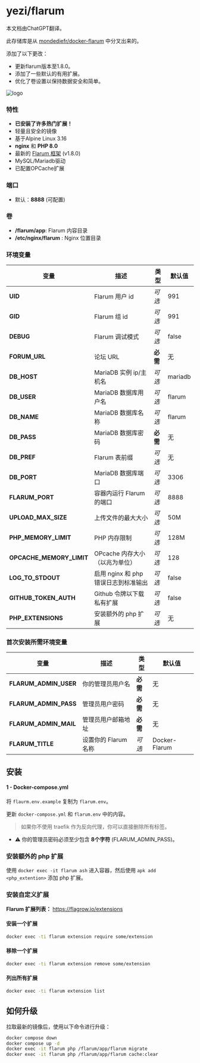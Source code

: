 # yezi/flarum

本文档由ChatGPT翻译。

此存储库是从 [mondediefr/docker-flarum](https://github.com/mondediefr/docker-flarum) 中分叉出来的。

添加了以下更改：

- 更新flarum版本至1.8.0。
- 添加了一些默认的有用扩展。
- 优化了卷设置以保持数据安全和简单。

![logo](https://i.imgur.com/Bjrtbsc.png)

### 特性

- **已安装了许多热门扩展！**
- 轻量且安全的镜像
- 基于Alpine Linux 3.16
- **nginx** 和 **PHP 8.0**
- 最新的 [Flarum 框架](https://github.com/flarum/framework) (v1.8.0)
- MySQL/Mariadb驱动
- 已配置OPCache扩展

### 端口

- 默认：**8888** (可配置)

### 卷

- **/flarum/app**: Flarum 内容目录
- **/etc/nginx/flarum** : Nginx 位置目录

### 环境变量

| 变量                     | 描述                                 | 类型     | 默认值  |
| ------------------------ | ------------------------------------ | -------- | ------- |
| **UID**                  | Flarum 用户 id                       | *可选*   | 991     |
| **GID**                  | Flarum 组 id                         | *可选*   | 991     |
| **DEBUG**                | Flarum 调试模式                      | *可选*   | false   |
| **FORUM_URL**            | 论坛 URL                             | **必需** | 无      |
| **DB_HOST**              | MariaDB 实例 ip/主机名               | *可选*   | mariadb |
| **DB_USER**              | MariaDB 数据库用户名                 | *可选*   | flarum  |
| **DB_NAME**              | MariaDB 数据库名称                   | *可选*   | flarum  |
| **DB_PASS**              | MariaDB 数据库密码                   | **必需** | 无      |
| **DB_PREF**              | Flarum 表前缀                        | *可选*   | 无      |
| **DB_PORT**              | MariaDB 数据库端口                   | *可选*   | 3306    |
| **FLARUM_PORT**          | 容器内运行 Flarum 的端口             | *可选*   | 8888    |
| **UPLOAD_MAX_SIZE**      | 上传文件的最大大小                   | *可选*   | 50M     |
| **PHP_MEMORY_LIMIT**     | PHP 内存限制                         | *可选*   | 128M    |
| **OPCACHE_MEMORY_LIMIT** | OPcache 内存大小（以兆为单位）       | *可选*   | 128     |
| **LOG_TO_STDOUT**        | 启用 nginx 和 php 错误日志到标准输出 | *可选*   | false   |
| **GITHUB_TOKEN_AUTH**    | Github 令牌以下载私有扩展            | *可选*   | false   |
| **PHP_EXTENSIONS**       | 安装额外的 php 扩展                  | *可选*   | 无      |

### 首次安装所需环境变量

| 变量                  | 描述                 | 类型     | 默认值        |
| --------------------- | -------------------- | -------- | ------------- |
| **FLARUM_ADMIN_USER** | 你的管理员用户名     | **必需** | 无            |
| **FLARUM_ADMIN_PASS** | 管理员用户密码       | **必需** | 无            |
| **FLARUM_ADMIN_MAIL** | 管理员用户邮箱地址   | **必需** | 无            |
| **FLARUM_TITLE**      | 设置你的 Flarum 名称 | *可选*   | Docker-Flarum |

## 安装

#### 1 - Docker-compose.yml

将 `flaurm.env.example` 复制为 `flarum.env`。

更新 `docker-compose.yml` 和 `flarum.env` 中的内容。

> 如果你不使用 traefik 作为反向代理，你可以直接删除所有标签。

* :warning: 你的管理员密码必须至少包含 **8个字符** (FLARUM_ADMIN_PASS)。

### 安装额外的 php 扩展

使用 `docker exec -it flarum ash` 进入容器，然后使用 `apk add <php_extention>` 添加 php 扩展。

### 安装自定义扩展

**Flarum 扩展列表：** https://flagrow.io/extensions

#### 安装一个扩展

```sh
docker exec -ti flarum extension require some/extension
```

#### 移除一个扩展

```sh
docker exec -ti flarum extension remove some/extension
```

#### 列出所有扩展

```sh
docker exec -ti flarum extension list
```

## 如何升级

拉取最新的镜像后，使用以下命令进行升级：

```sh
docker compose down
docker compose up -d
docker exec -it flarum php /flarum/app/flarum migrate
docker exec -it flarum php /flarum/app/flarum cache:clear
```